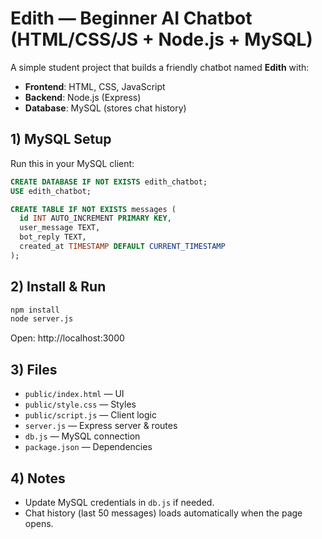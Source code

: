# Edith — Beginner AI Chatbot (HTML/CSS/JS + Node.js + MySQL)

A simple student project that builds a friendly chatbot named **Edith** with:
- **Frontend**: HTML, CSS, JavaScript
- **Backend**: Node.js (Express)
- **Database**: MySQL (stores chat history)

## 1) MySQL Setup
Run this in your MySQL client:
```sql
CREATE DATABASE IF NOT EXISTS edith_chatbot;
USE edith_chatbot;

CREATE TABLE IF NOT EXISTS messages (
  id INT AUTO_INCREMENT PRIMARY KEY,
  user_message TEXT,
  bot_reply TEXT,
  created_at TIMESTAMP DEFAULT CURRENT_TIMESTAMP
);
```

## 2) Install & Run
```bash
npm install
node server.js
```
Open: http://localhost:3000

## 3) Files
- `public/index.html` — UI
- `public/style.css` — Styles
- `public/script.js` — Client logic
- `server.js` — Express server & routes
- `db.js` — MySQL connection
- `package.json` — Dependencies

## 4) Notes
- Update MySQL credentials in `db.js` if needed.
- Chat history (last 50 messages) loads automatically when the page opens.
